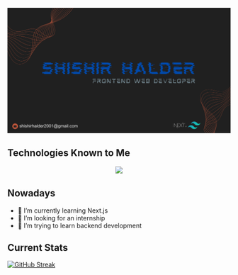 ![Shishir Halder](https://raw.githubusercontent.com/5hishirH/5hishirH/main/assets/banner.svg "San Juan Mountains")

## Technologies Known to Me

<p align="center">
  <a href="https://skillicons.dev">
    <img src="https://skillicons.dev/icons?i=html,css,js,python,c,react,tailwind,firebase,mongodb,nextjs&perline=5" />
  </a>
</p>

## Nowadays
- 🌱 I’m currently learning Next.js
- 👯 I’m looking for an internship
- 🤔 I’m trying to learn backend development

## Current Stats
[![GitHub Streak](https://github-readme-streak-stats.herokuapp.com?user=5hishirH%20&theme=dark&card_width=900)](https://git.io/streak-stats)
<!--
**5hishirH/5hishirH** is a ✨ _special_ ✨ repository because its `README.md` (this file) appears on your GitHub profile.

Here are some ideas to get you started:

- 🔭 I’m currently working on ...
- 🌱 I’m currently learning ...


- 💬 Ask me about ...
- 📫 How to reach me: ...
- 😄 Pronouns: ...
- ⚡ Fun fact: ...
  -->
